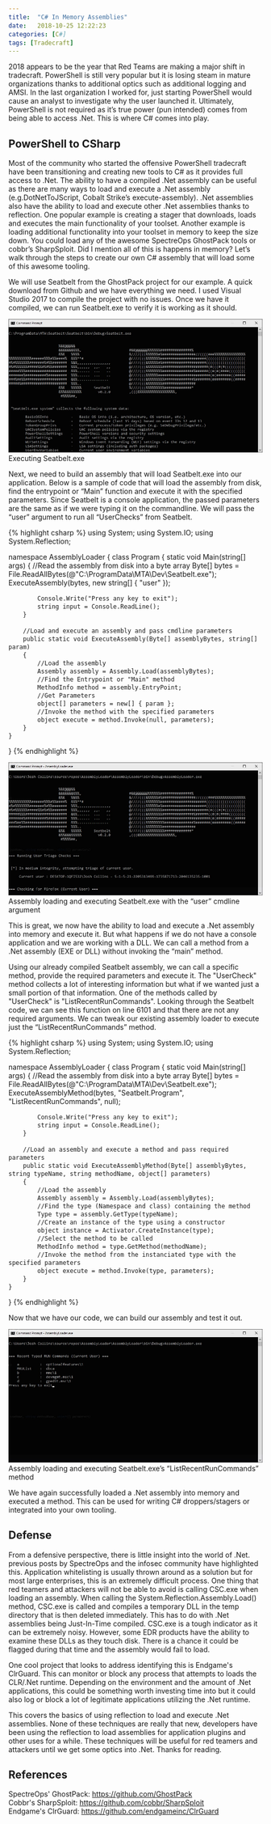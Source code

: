 ```yaml
---
title:  "C# In Memory Assemblies"
date:   2018-10-25 12:22:23
categories: [C#]
tags: [Tradecraft]
---
```

2018 appears to be the year that Red Teams are making a major shift in tradecraft. PowerShell is still very popular but it is losing steam in mature organizations thanks to additional optics such as additional logging and AMSI. In the last organization I worked for, just starting PowerShell would cause an analyst to investigate why the user launched it. Ultimately, PowerShell is not required as it’s true power (pun intended) comes from being able to access .Net. This is where C# comes into play.

## PowerShell to CSharp

Most of the community who started the offensive PowerShell tradecraft have been transitioning and creating new tools to C# as it provides full access to .Net. The ability to have a compiled .Net assembly can be useful as there are many ways to load and execute a .Net assembly (e.g.DotNetToJScript, Cobalt Strike’s execute-assembly). .Net assemblies also have the ability to load and execute other .Net assemblies thanks to reflection. One popular example is creating a stager that downloads, loads and executes the main functionality of your toolset. Another example is loading additional functionality into your toolset in memory to keep the size down. You could load any of the awesome SpectreOps GhostPack tools or cobbr’s SharpSploit. Did I mention all of this is happens in memory? Let’s walk through the steps to create our own C# assembly that will load some of this awesome tooling.

We will use Seatbelt from the GhostPack project for our example. A quick download from Github and we have everything we need. I used Visual Studio 2017 to compile the project with no issues. Once we have it compiled, we can run Seatbelt.exe to verify it is working as it should.

![seatbelt.exe](/images/posts/csharp-in-memory-assemblies/seatbelt.jpg)  
Executing Seatbelt.exe

Next, we need to build an assembly that will load Seatbelt.exe into our application. Below is a sample of code that will load the assembly from disk, find the entrypoint or “Main” function and execute it with the specified parameters. Since Seatbelt is a console application, the passed parameters are the same as if we were typing it on the commandline. We will pass the “user” argument to run all “UserChecks” from Seatbelt.

{% highlight csharp %}
using System;
using System.IO;
using System.Reflection;

namespace AssemblyLoader
{
    class Program
    {
        static void Main(string[] args)
        {
            //Read the assembly from disk into a byte array
            Byte[] bytes = File.ReadAllBytes(@"C:\ProgramData\MTA\Dev\Seatbelt.exe");
            ExecuteAssembly(bytes, new string[] { "user" });

            Console.Write("Press any key to exit");
            string input = Console.ReadLine();
        }

        //Load and execute an assembly and pass cmdline parameters
        public static void ExecuteAssembly(Byte[] assemblyBytes, string[] param)
        {
            //Load the assembly
            Assembly assembly = Assembly.Load(assemblyBytes);
            //Find the Entrypoint or "Main" method
            MethodInfo method = assembly.EntryPoint;
            //Get Parameters
            object[] parameters = new[] { param };
            //Invoke the method with the specified parameters
            object execute = method.Invoke(null, parameters);
        }
    }
}
{% endhighlight %}

![assemblyloader.exe](/images/posts/csharp-in-memory-assemblies/seatbelt-user.jpg)  
Assembly loading and executing Seatbelt.exe with the “user” cmdline argument

This is great, we now have the ability to load and execute a .Net assembly into memory and execute it. But what happens if we do not have a console application and we are working with a DLL. We can call a method from a .Net assembly (EXE or DLL) without invoking the “main” method.

Using our already compiled Seatbelt assembly, we can call a specific method, provide the required parameters and execute it. The "UserCheck" method collects a lot of interesting information but what if we wanted just a small portion of that information. One of the methods called by "UserCheck" is "ListRecentRunCommands". Looking through the Seatbelt code, we can see this function on line 6101 and that there are not any required arguments. We can tweak our existing assembly loader to execute just the “ListRecentRunCommands” method.

{% highlight csharp %}
using System;
using System.IO;
using System.Reflection;

namespace AssemblyLoader
{
    class Program
    {
        static void Main(string[] args)
        {
            //Read the assembly from disk into a byte array
            Byte[] bytes = File.ReadAllBytes(@"C:\ProgramData\MTA\Dev\Seatbelt.exe");
            ExecuteAssemblyMethod(bytes, "Seatbelt.Program", "ListRecentRunCommands", null);

            Console.Write("Press any key to exit");
            string input = Console.ReadLine();
        }

        //Load an assembly and execute a method and pass required parameters
        public static void ExecuteAssemblyMethod(Byte[] assemblyBytes, string typeName, string methodName, object[] parameters)
        {
            //Load the assembly
            Assembly assembly = Assembly.Load(assemblyBytes);
            //Find the type (Namespace and class) containing the method
            Type type = assembly.GetType(typeName);
            //Create an instance of the type using a constructor
            object instance = Activator.CreateInstance(type);
            //Select the method to be called
            MethodInfo method = type.GetMethod(methodName);
            //Invoke the method from the instanciated type with the specified parameters
            object execute = method.Invoke(type, parameters);
        }
    }
}
{% endhighlight %}

Now that we have our code, we can build our assembly and test it out.

![assemblyloader.exe](/images/posts/csharp-in-memory-assemblies/seatbelt-recentruncommands.jpg)  
Assembly loading and executing Seatbelt.exe’s “ListRecentRunCommands” method

We have again successfully loaded a .Net assembly into memory and executed a method. This can be used for writing C# droppers/stagers or integrated into your own tooling.

## Defense

From a defensive perspective, there is little insight into the world of .Net. previous posts by SpectreOps and the infosec community have highlighted this. Application whitelisting is usually thrown around as a solution but for most large enterprises, this is an extremely difficult process. One thing that red teamers and attackers will not be able to avoid is calling CSC.exe when loading an assembly. When calling the System.Reflection.Assembly.Load() method, CSC.exe is called and compiles a temporary DLL in the temp directory that is then deleted immediately. This has to do with .Net assemblies being Just-In-Time compiled. CSC.exe is a tough indicator as it can be extremely noisy. However, some EDR products have the ability to examine these DLLs as they touch disk. There is a chance it could be flagged during that time and the assembly would fail to load.

One cool project that looks to address identifying this is Endgame's ClrGuard. This can monitor or block any process that attempts to loads the CLR/.Net runtime. Depending on the environment and the amount of .Net applications, this could be something worth investing time into but it could also log or block a lot of legitimate applications utilizing the .Net runtime.

This covers the basics of using reflection to load and execute .Net assemblies. None of these techniques are really that new, developers have been using the reflection to load assemblies for application plugins and other uses for a while. These techniques will be useful for red teamers and attackers until we get some optics into .Net. Thanks for reading.

## References

SpectreOps' GhostPack: <https://github.com/GhostPack>  
Cobbr's SharpSploit:   <https://github.com/cobbr/SharpSploit>  
Endgame's ClrGuard:    <https://github.com/endgameinc/ClrGuard>
